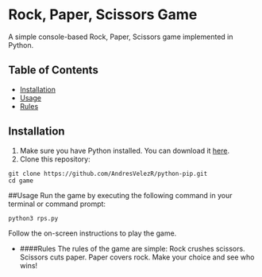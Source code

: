 # Rock, Paper, Scissors Game

A simple console-based Rock, Paper, Scissors game implemented in Python.

## Table of Contents

- [Installation](#installation)
- [Usage](#usage)
- [Rules](#rules)

## Installation

1. Make sure you have Python installed. You can download it [here](https://www.python.org/).
2. Clone this repository:

```
git clone https://github.com/AndresVelezR/python-pip.git
cd game
```
##Usage
Run the game by executing the following command in your terminal or command prompt:
```
python3 rps.py
```
Follow the on-screen instructions to play the game.


- ####Rules
The rules of the game are simple:
Rock crushes scissors.
Scissors cuts paper.
Paper covers rock.
Make your choice and see who wins!